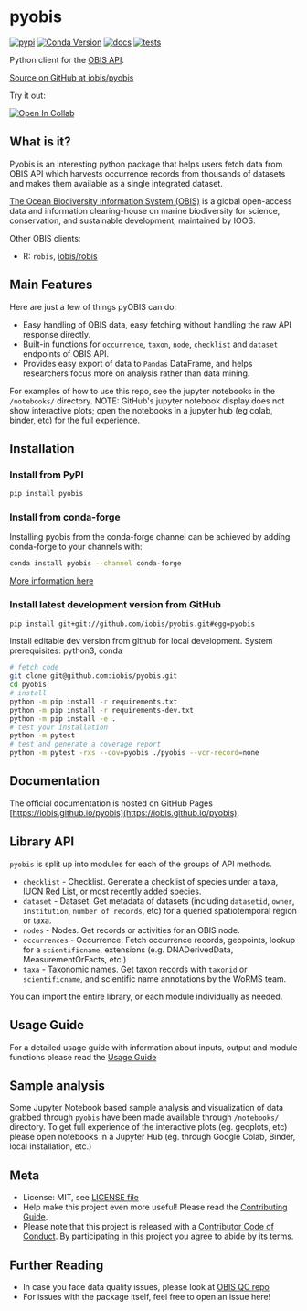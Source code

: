 # pyobis

[![pypi](https://img.shields.io/pypi/v/pyobis.svg)](https://pypi.python.org/pypi/pyobis)
[![Conda Version](https://img.shields.io/conda/vn/conda-forge/pyobis.svg)](https://anaconda.org/conda-forge/pyobis)
[![docs](https://github.com/iobis/pyobis/actions/workflows/deploy-docs.yml/badge.svg)](https://iobis.github.ic/pyobis)
[![tests](https://github.com/iobis/pyobis/actions/workflows/tests.yml/badge.svg)](https://github.com/iobis/pyobis/actions/workflows/tests.yml)

Python client for the [OBIS API](https://api.obis.org/).

[Source on GitHub at iobis/pyobis](https://github.com/iobis/pyobis)

Try it out:

[![Open In Collab](https://colab.research.google.com/assets/colab-badge.svg)](https://colab.research.google.com/github/iobis/pyobis)


## What is it?
Pyobis is an interesting python package that helps users fetch data from OBIS API which
harvests occurrence records from thousands of datasets and makes them available as a
single integrated dataset.

[The Ocean Biodiversity Information System (OBIS)](https://obis.org) is a global open-access data and
information clearing-house on marine biodiversity for science, conservation, and sustainable
development, maintained by IOOS.

Other OBIS clients:

+ R: `robis`, [iobis/robis](https://github.com/iobis/robis)

## Main Features
Here are just a few of things pyOBIS can do:

+ Easy handling of OBIS data, easy fetching without handling the raw API response directly.
+ Built-in functions for `occurrence`, `taxon`, `node`, `checklist` and `dataset` endpoints of OBIS API.
+ Provides easy export of data to `Pandas` DataFrame, and helps researchers focus more on analysis rather than data mining.

For examples of how to use this repo, see the jupyter notebooks in the `/notebooks/` directory.
NOTE: GitHub's jupyter notebook display does not show interactive plots; open the notebooks in a jupyter hub (eg colab, binder, etc) for the full experience.

## Installation

### Install from PyPI

```bash
pip install pyobis
```
### Install from conda-forge

Installing pyobis from the conda-forge channel can be achieved by adding conda-forge to your channels with:

```bash
conda install pyobis --channel conda-forge
```
[More information here](https://github.com/conda-forge/pyobis-feedstock)

### Install latest development version from GitHub


```bash
pip install git+git://github.com/iobis/pyobis.git#egg=pyobis
```

Install editable dev version from github for local development. System prerequisites: python3, conda

```bash
# fetch code
git clone git@github.com:iobis/pyobis.git
cd pyobis
# install
python -m pip install -r requirements.txt
python -m pip install -r requirements-dev.txt
python -m pip install -e .
# test your installation
python -m pytest
# test and generate a coverage report
python -m pytest -rxs --cov=pyobis ./pyobis --vcr-record=none
```

## Documentation

The official documentation is hosted on GitHub Pages [https://iobis.github.io/pyobis](https://iobis.github.io/pyobis).

## Library API

`pyobis` is split up into modules for each of the groups of API methods.

+ `checklist` - Checklist. Generate a checklist of species under a taxa, IUCN Red List, or most recently added species.
+ `dataset` - Dataset. Get metadata of datasets (including `datasetid`, `owner`, `institution`, `number of records`, etc) for a queried spatiotemporal region or taxa.
+ `nodes` - Nodes. Get records or activities for an OBIS node.
+ `occurrences` - Occurrence. Fetch occurrence records, geopoints, lookup for a `scientificname`, extensions (e.g. DNADerivedData, MeasurementOrFacts, etc.)
+ `taxa` - Taxonomic names. Get taxon records with `taxonid` or `scientificname`, and scientific name annotations by the WoRMS team.

You can import the entire library, or each module individually as needed.

## Usage Guide

For a detailed usage guide with information about inputs, output and module functions please read the [Usage Guide](notebooks/usage_guide.ipynb)

## Sample analysis

Some Jupyter Notebook based sample analysis and visualization of data grabbed through `pyobis` have been made available through `/notebooks/` directory.
To get full experience of the interactive plots (eg. geoplots, etc) please open notebooks in a Jupyter Hub (eg. through Google Colab, Binder, local installation, etc.)

## Meta

* License: MIT, see [LICENSE file](LICENSE)
* Help make this project even more useful! Please read the [Contributing Guide](CONTRIBUTING.md).
* Please note that this project is released with a [Contributor Code of Conduct](CONDUCT.md). By participating in this project you agree to abide by its terms.

## Further Reading

* In case you face data quality issues, please look at [OBIS QC repo](https://github.com/iobis/obis-qc)
* For issues with the package itself, feel free to open an issue here!
